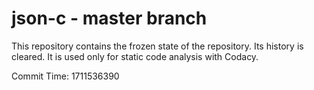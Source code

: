 # json-c - master branch

This repository contains the frozen state of the repository.
Its history is cleared. It is used only for static code
analysis with Codacy.

Commit Time: 1711536390